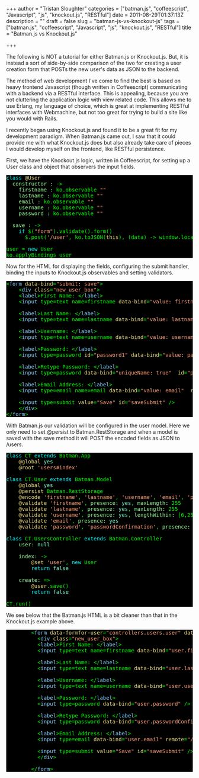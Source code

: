 +++
author = "Tristan Sloughter"
categories = ["batman.js", "coffeescript", "Javascript", "js", "knockout.js", "RESTful"]
date = 2011-08-29T01:37:13Z
description = ""
draft = false
slug = "batman-js-vs-knockout-js"
tags = ["batman.js", "coffeescript", "Javascript", "js", "knockout.js", "RESTful"]
title = "Batman.js vs Knockout.js"

+++

The following is NOT a tutorial for either Batman.js or Knockout.js. But, it is instead a sort of side-by-side comparison of the two for creating a user creation form that POSTs the new user's data as JSON to the backend.  
  
The method of web development I've come to find the best is based on heavy frontend Javascript (though written in Coffeescript) communicating with a backend via a RESTful interface. This is appealing, because you are not cluttering the application logic with view related code. This allows me to use Erlang, my language of choice, which is great at implementing RESTful interfaces with Webmachine, but not too great for trying to build a site like you would with Rails.  
  
I recently began using Knockout.js and found it to be a great fit for my development paradigm. When Batman.js came out, I saw that it could provide me with what Knockout.js does but also already take care of pieces I would develop myself on the frontend, like RESTful persistence.  
  
First, we have the Knockout.js logic, written in Coffeescript, for setting up a User class and object that observers the input fields.  
<pre style="color:#00ff00;background-color:#000000;"><span style="color:#00ffff;">class</span> <span style="color:#eedd82;">@User</span>  
  <span style="color:#98fb98;">constructor :</span> -&gt;  
    <span style="color:#98fb98;">firstname :</span> ko.observable <span style="color:#ffa07a;">""</span>  
    <span style="color:#98fb98;">lastname :</span> ko.observable <span style="color:#ffa07a;">""</span>  
    <span style="color:#98fb98;">email :</span> ko.observable <span style="color:#ffa07a;">""</span>  
    <span style="color:#98fb98;">username :</span> ko.observable <span style="color:#ffa07a;">""</span>  
    <span style="color:#98fb98;">password :</span> ko.observable <span style="color:#ffa07a;">""</span>  
  
  <span style="color:#98fb98;">save :</span> -&gt;  
    <span style="color:#00ffff;">if</span> $(<span style="color:#ffa07a;">"form"</span>).validate().form()  
      $.post(<span style="color:#ffa07a;">'/user'</span>, ko.toJSON(<span style="color:#eedd82;">this</span>), (data) -&gt; window.location = <span style="color:#ffa07a;">"/login.html"</span>; <span style="color:#00ffff;">return</span> <span style="color:#7fffd4;">false</span>;).error () -&gt; alert(<span style="color:#ffa07a;">"error"</span>); <span style="color:#00ffff;">return</span> <span style="color:#7fffd4;">false</span>;  
  
user = <span style="color:#00ffff;">new</span> User  
ko.applyBindings user</pre>  
Now for the HTML for displaying the fields, configuring the submit handler, binding the inputs to Knockout.js observables and setting validators.  
<pre style="color:#00ff00;background-color:#000000;">&lt;<span style="color:#87cefa;">form</span> <span style="color:#eedd82;">data-bind</span>=<span style="color:#ffa07a;">"submit: save"</span>&gt;  
    &lt;<span style="color:#87cefa;">div</span> <span style="color:#eedd82;">class</span>=<span style="color:#ffa07a;">"new_user_box"</span>&gt;  
    &lt;<span style="color:#87cefa;">label</span>&gt;First Name: &lt;/<span style="color:#87cefa;">label</span>&gt;  
    &lt;<span style="color:#87cefa;">input</span> type=text name=firstname <span style="color:#eedd82;">data-bind</span>=<span style="color:#ffa07a;">"value: firstname"</span> minlength=2 maxlength=25 <span style="color:#eedd82;">class</span>=<span style="color:#ffa07a;">"required"</span> /&gt;  
  
    &lt;<span style="color:#87cefa;">label</span>&gt;Last Name: &lt;/<span style="color:#87cefa;">label</span>&gt;  
    &lt;<span style="color:#87cefa;">input</span> type=text name=lastname <span style="color:#eedd82;">data-bind</span>=<span style="color:#ffa07a;">"value: lastname"</span>  minlength=2 maxlength=25 <span style="color:#eedd82;">class</span>=<span style="color:#ffa07a;">"required"</span> /&gt;  
  
    &lt;<span style="color:#87cefa;">label</span>&gt;Username: &lt;/<span style="color:#87cefa;">label</span>&gt;  
    &lt;<span style="color:#87cefa;">input</span> type=text name=username <span style="color:#eedd82;">data-bind</span>=<span style="color:#ffa07a;">"value: username"</span> <span style="color:#eedd82;">remote</span>=<span style="color:#ffa07a;">"/user/check"</span>  minlength=6 maxlength=25 <span style="color:#eedd82;">class</span>=<span style="color:#ffa07a;">"required"</span> /&gt;  
  
    &lt;<span style="color:#87cefa;">label</span>&gt;Password: &lt;/<span style="color:#87cefa;">label</span>&gt;  
    &lt;<span style="color:#87cefa;">input</span> type=password <span style="color:#eedd82;">id</span>=<span style="color:#ffa07a;">"password1"</span> <span style="color:#eedd82;">data-bind</span>=<span style="color:#ffa07a;">"value: password, uniqueName: true"</span> minlength=8 <span style="color:#eedd82;">class</span>=<span style="color:#ffa07a;">"required password"</span> /&gt;  
  
    &lt;<span style="color:#87cefa;">label</span>&gt;Retype Password: &lt;/<span style="color:#87cefa;">label</span>&gt;  
    &lt;<span style="color:#87cefa;">input</span> type=password <span style="color:#eedd82;">data-bind</span>=<span style="color:#ffa07a;">"uniqueName: true"</span>  <span style="color:#eedd82;">id</span>=<span style="color:#ffa07a;">"password1"</span> <span style="color:#eedd82;">equalto</span>=<span style="color:#ffa07a;">"#password1"</span> <span style="color:#eedd82;">class</span>=<span style="color:#ffa07a;">"required"</span> /&gt;  
  
    &lt;<span style="color:#87cefa;">label</span>&gt;Email Address: &lt;/<span style="color:#87cefa;">label</span>&gt;  
    &lt;<span style="color:#87cefa;">input</span> type=email name=email <span style="color:#eedd82;">data-bind</span>=<span style="color:#ffa07a;">"value: email"</span>  <span style="color:#eedd82;">remote</span>=<span style="color:#ffa07a;">"/user/email_check"</span>  <span style="color:#eedd82;">class</span>=<span style="color:#ffa07a;">"required email"</span> /&gt;  
  
    &lt;<span style="color:#87cefa;">input</span> type=submit <span style="color:#eedd82;">value</span>=<span style="color:#ffa07a;">"Save"</span> <span style="color:#eedd82;">id</span>=<span style="color:#ffa07a;">"saveSubmit"</span> /&gt;  
    &lt;/<span style="color:#87cefa;">div</span>&gt;  
&lt;/<span style="color:#87cefa;">form</span>&gt;</pre>  
With Batman.js our validation will be configured in the user model. Here we only need to set @persist to Batman.RestStorage and when a model is saved with the save method it will POST the encoded fields as JSON to /users.  
<pre style="color:#00ff00;background-color:#000000;"><span style="color:#00ffff;">class</span> CT <span style="color:#00ffff;">extends</span> Batman.App  
    <span style="color:#eedd82;">@global</span> <span style="color:#7fffd4;">yes</span>  
    <span style="color:#eedd82;">@root</span> <span style="color:#ffa07a;">'users#index'</span>  
  
<span style="color:#00ffff;">class</span> CT.User <span style="color:#00ffff;">extends</span> Batman.Model  
    <span style="color:#eedd82;">@global</span> <span style="color:#7fffd4;">yes</span>  
    <span style="color:#eedd82;">@persist</span> Batman.RestStorage  
    <span style="color:#eedd82;">@encode</span> <span style="color:#ffa07a;">'firstname'</span>, <span style="color:#ffa07a;">'lastname'</span>, <span style="color:#ffa07a;">'username'</span>, <span style="color:#ffa07a;">'email'</span>, <span style="color:#ffa07a;">'password'</span>  
    <span style="color:#eedd82;">@validate</span> <span style="color:#ffa07a;">'firstname'</span>, <span style="color:#98fb98;">presence:</span> <span style="color:#7fffd4;">yes</span>, <span style="color:#98fb98;">maxLength:</span> 255  
    <span style="color:#eedd82;">@validate</span> <span style="color:#ffa07a;">'lastname'</span>, <span style="color:#98fb98;">presence:</span> <span style="color:#7fffd4;">yes</span>, <span style="color:#98fb98;">maxLength:</span> 255  
    <span style="color:#eedd82;">@validate</span> <span style="color:#ffa07a;">'username'</span>, <span style="color:#98fb98;">presence:</span> <span style="color:#7fffd4;">yes</span>, <span style="color:#98fb98;">lengthWithin:</span> [6,255]  
    <span style="color:#eedd82;">@validate</span> <span style="color:#ffa07a;">'email'</span>, <span style="color:#98fb98;">presence:</span> <span style="color:#7fffd4;">yes</span>  
    <span style="color:#eedd82;">@validate</span> <span style="color:#ffa07a;">'password'</span>, <span style="color:#ffa07a;">'passwordConfirmation'</span>, <span style="color:#98fb98;">presence:</span> <span style="color:#7fffd4;">yes</span>, <span style="color:#98fb98;">lengthWithin:</span> [6,255]  
  
<span style="color:#00ffff;">class</span> CT.UsersController <span style="color:#00ffff;">extends</span> Batman.Controller  
    <span style="color:#98fb98;">user:</span> <span style="color:#7fffd4;">null</span>  
  
    <span style="color:#98fb98;">index:</span> -&gt;  
        <span style="color:#eedd82;">@set</span> <span style="color:#ffa07a;">'user'</span>, <span style="color:#00ffff;">new</span> User  
        <span style="color:#00ffff;">return</span> <span style="color:#7fffd4;">false</span>  
  
    <span style="color:#98fb98;">create:</span> =&gt;  
        <span style="color:#eedd82;">@user</span>.save()  
        <span style="color:#00ffff;">return</span> <span style="color:#7fffd4;">false</span>  
  
CT.run()</pre>  
We see below that the Batman.js HTML is a bit cleaner than that in the Knockout.js example above.  
<pre style="color:#00ff00;background-color:#000000;">        &lt;<span style="color:#87cefa;">form</span> <span style="color:#eedd82;">data-formfor-user</span>=<span style="color:#ffa07a;">"controllers.users.user"</span> <span style="color:#eedd82;">data-event-submit</span>=<span style="color:#ffa07a;">"controllers.users.create"</span>&gt;  
          &lt;<span style="color:#87cefa;">div</span> <span style="color:#eedd82;">class</span>=<span style="color:#ffa07a;">"new_user_box"</span>&gt;  
          &lt;<span style="color:#87cefa;">label</span>&gt;First Name: &lt;/<span style="color:#87cefa;">label</span>&gt;  
          &lt;<span style="color:#87cefa;">input</span> type=text name=firstname <span style="color:#eedd82;">data-bind</span>=<span style="color:#ffa07a;">"user.firstname"</span> /&gt;  
  
          &lt;<span style="color:#87cefa;">label</span>&gt;Last Name: &lt;/<span style="color:#87cefa;">label</span>&gt;  
          &lt;<span style="color:#87cefa;">input</span> type=text name=lastname <span style="color:#eedd82;">data-bind</span>=<span style="color:#ffa07a;">"user.lastname"</span> /&gt;  
  
          &lt;<span style="color:#87cefa;">label</span>&gt;Username: &lt;/<span style="color:#87cefa;">label</span>&gt;  
          &lt;<span style="color:#87cefa;">input</span> type=text name=username <span style="color:#eedd82;">data-bind</span>=<span style="color:#ffa07a;">"user.username"</span> <span style="color:#eedd82;">remote</span>=<span style="color:#ffa07a;">"/user/check"</span> /&gt;  
  
          &lt;<span style="color:#87cefa;">label</span>&gt;Password: &lt;/<span style="color:#87cefa;">label</span>&gt;  
          &lt;<span style="color:#87cefa;">input</span> type=password <span style="color:#eedd82;">data-bind</span>=<span style="color:#ffa07a;">"user.password"</span> /&gt;  
  
          &lt;<span style="color:#87cefa;">label</span>&gt;Retype Password: &lt;/<span style="color:#87cefa;">label</span>&gt;  
          &lt;<span style="color:#87cefa;">input</span> type=password <span style="color:#eedd82;">data-bind</span>=<span style="color:#ffa07a;">"user.passwordConfirmation"</span> /&gt;  
  
          &lt;<span style="color:#87cefa;">label</span>&gt;Email Address: &lt;/<span style="color:#87cefa;">label</span>&gt;  
          &lt;<span style="color:#87cefa;">input</span> type=email <span style="color:#eedd82;">data-bind</span>=<span style="color:#ffa07a;">"user.email"</span> <span style="color:#eedd82;">remote</span>=<span style="color:#ffa07a;">"/user/email_check"</span> /&gt;  
  
          &lt;<span style="color:#87cefa;">input</span> type=submit <span style="color:#eedd82;">value</span>=<span style="color:#ffa07a;">"Save"</span> <span style="color:#eedd82;">id</span>=<span style="color:#ffa07a;">"saveSubmit"</span> /&gt;  
          &lt;/<span style="color:#87cefa;">div</span>&gt;  
  
        &lt;/<span style="color:#87cefa;">form</span>&gt;</pre>

